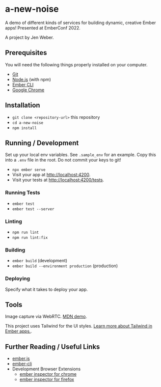 # a-new-noise

A demo of different kinds of services for building dynamic, creative
Ember apps! Presented at EmberConf 2022.

A project by Jen Weber.

## Prerequisites

You will need the following things properly installed on your computer.

* [Git](https://git-scm.com/)
* [Node.js](https://nodejs.org/) (with npm)
* [Ember CLI](https://ember-cli.com/)
* [Google Chrome](https://google.com/chrome/)

## Installation

* `git clone <repository-url>` this repository
* `cd a-new-noise`
* `npm install`

## Running / Development

Set up your local env variables. See `.sample_env` for an example.
Copy this into a `.env` file in the root. Do not commit your keys to git!

* `npx ember serve`
* Visit your app at [http://localhost:4200](http://localhost:4200).
* Visit your tests at [http://localhost:4200/tests](http://localhost:4200/tests).

### Running Tests

* `ember test`
* `ember test --server`

### Linting

* `npm run lint`
* `npm run lint:fix`

### Building

* `ember build` (development)
* `ember build --environment production` (production)

### Deploying

Specify what it takes to deploy your app.

## Tools

Image capture via WebRTC. [MDN demo](https://developer.mozilla.org/en-US/docs/Web/API/WebRTC_API/Taking_still_photos).

This project uses Tailwind for the UI styles.
[Learn more about Tailwind in Ember apps.](https://asasmith.com/tailwindcss-v3-emberjs-setup).

## Further Reading / Useful Links

* [ember.js](https://emberjs.com/)
* [ember-cli](https://ember-cli.com/)
* Development Browser Extensions
  * [ember inspector for chrome](https://chrome.google.com/webstore/detail/ember-inspector/bmdblncegkenkacieihfhpjfppoconhi)
  * [ember inspector for firefox](https://addons.mozilla.org/en-US/firefox/addon/ember-inspector/)
